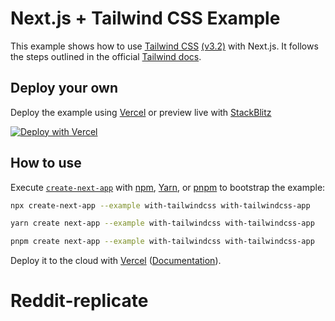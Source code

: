 # Next.js + Tailwind CSS Example

This example shows how to use [Tailwind CSS](https://tailwindcss.com/) [(v3.2)](https://tailwindcss.com/blog/tailwindcss-v3-2) with Next.js. It follows the steps outlined in the official [Tailwind docs](https://tailwindcss.com/docs/guides/nextjs).

## Deploy your own

Deploy the example using [Vercel](https://vercel.com?utm_source=github&utm_medium=readme&utm_campaign=next-example) or preview live with [StackBlitz](https://stackblitz.com/github/vercel/next.js/tree/canary/examples/with-tailwindcss)

[![Deploy with Vercel](https://vercel.com/button)](https://vercel.com/new/git/external?repository-url=https://github.com/vercel/next.js/tree/canary/examples/with-tailwindcss&project-name=with-tailwindcss&repository-name=with-tailwindcss)

## How to use

Execute [`create-next-app`](https://github.com/vercel/next.js/tree/canary/packages/create-next-app) with [npm](https://docs.npmjs.com/cli/init), [Yarn](https://yarnpkg.com/lang/en/docs/cli/create/), or [pnpm](https://pnpm.io) to bootstrap the example:

```bash
npx create-next-app --example with-tailwindcss with-tailwindcss-app
```

```bash
yarn create next-app --example with-tailwindcss with-tailwindcss-app
```

```bash
pnpm create next-app --example with-tailwindcss with-tailwindcss-app
```

Deploy it to the cloud with [Vercel](https://vercel.com/new?utm_source=github&utm_medium=readme&utm_campaign=next-example) ([Documentation](https://nextjs.org/docs/deployment)).
# Reddit-replicate
